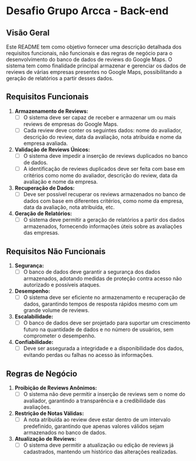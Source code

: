 # Desafio Grupo Arcca - Back-end
## Visão Geral

Este README tem como objetivo fornecer uma descrição detalhada dos requisitos funcionais, não funcionais e das regras de negócio para o desenvolvimento do banco de dados de reviews do Google Maps. O sistema tem como finalidade principal armazenar e gerenciar os dados de reviews de várias empresas presentes no Google Maps, possibilitando a geração de relatórios a partir desses dados.

## Requisitos Funcionais

1. **Armazenamento de Reviews:**
   - [ ] O sistema deve ser capaz de receber e armazenar um ou mais reviews de empresas do Google Maps.
   - [ ] Cada review deve conter os seguintes dados: nome do avaliador, descrição do review, data da avaliação, nota atribuída e nome da empresa avaliada.

2. **Validação de Reviews Únicos:**
   - [ ] O sistema deve impedir a inserção de reviews duplicados no banco de dados.
   - [ ] A identificação de reviews duplicados deve ser feita com base em critérios como nome do avaliador, descrição do review, data da avaliação e nome da empresa.

3. **Recuperação de Dados:**
   - [ ] Deve ser possível recuperar os reviews armazenados no banco de dados com base em diferentes critérios, como nome da empresa, data da avaliação, nota atribuída, etc.

4. **Geração de Relatórios:**
   - [ ] O sistema deve permitir a geração de relatórios a partir dos dados armazenados, fornecendo informações úteis sobre as avaliações das empresas.

## Requisitos Não Funcionais

1. **Segurança:**
   - [ ] O banco de dados deve garantir a segurança dos dados armazenados, adotando medidas de proteção contra acesso não autorizado e possíveis ataques.

2. **Desempenho:**
   - [ ] O sistema deve ser eficiente no armazenamento e recuperação de dados, garantindo tempos de resposta rápidos mesmo com um grande volume de reviews.

3. **Escalabilidade:**
   - [ ] O banco de dados deve ser projetado para suportar um crescimento futuro na quantidade de dados e no número de usuários, sem comprometer o desempenho.

4. **Confiabilidade:**
   - [ ] Deve ser assegurada a integridade e a disponibilidade dos dados, evitando perdas ou falhas no acesso às informações.

## Regras de Negócio

1. **Proibição de Reviews Anônimos:**
   - [ ] O sistema não deve permitir a inserção de reviews sem o nome do avaliador, garantindo a transparência e a credibilidade das avaliações.

2. **Restrição de Notas Válidas:**
   - [ ] A nota atribuída ao review deve estar dentro de um intervalo predefinido, garantindo que apenas valores válidos sejam armazenados no banco de dados.

3. **Atualização de Reviews:**
   - [ ] O sistema deve permitir a atualização ou edição de reviews já cadastrados, mantendo um histórico das alterações realizadas.
